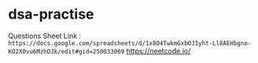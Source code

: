# dsa-practise

Questions Sheet Link : `https://docs.google.com/spreadsheets/d/1x8O4TwkmGxbOJIyht-Ll8AEHbgno-KO2X0vu6MzhDJk/edit#gid=250033069`
https://neetcode.io/
